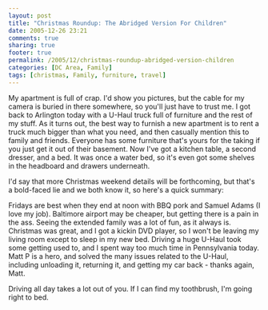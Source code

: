 ```yaml
---
layout: post
title: "Christmas Roundup: The Abridged Version For Children"
date: 2005-12-26 23:21
comments: true
sharing: true
footer: true
permalink: /2005/12/christmas-roundup-abridged-version-children
categories: [DC Area, Family]
tags: [christmas, Family, furniture, travel]
---
```

My apartment is full of crap.  I'd show you pictures, but the cable for my camera is buried in there somewhere, so you'll just have to trust me.  I got back to Arlington today with a U-Haul truck full of furniture and the rest of my stuff.  As it turns out, the best way to furnish a new apartment is to rent a truck much bigger than what you need, and then casually mention this to family and friends.  Everyone has some furniture that's yours for the taking if you just get it out of their basement.  Now I've got a kitchen table, a second dresser, and a bed.  It was once a water bed, so it's even got some shelves in the headboard and drawers underneath.

I'd say that more Christmas weekend details will be forthcoming, but that's a bold-faced lie and we both know it, so here's a quick summary:

Fridays are best when they end at noon with BBQ pork and Samuel Adams (I love my job).  Baltimore airport may be cheaper, but getting there is a pain in the ass.  Seeing the extended family was a lot of fun, as it always is.  Christmas was great, and I got a kickin DVD player, so I won't be leaving my living room except to sleep in my new bed.  Driving a huge U-Haul took some getting used to, and I spent way too much time in Pennsylvania today.  Matt P is a hero, and solved the many issues related to the U-Haul, including unloading it, returning it, and getting my car back - thanks again, Matt.

Driving all day takes a lot out of you.  If I can find my toothbrush, I'm going right to bed.
